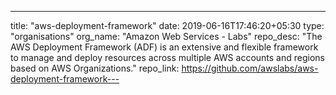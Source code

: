 ---
title: "aws-deployment-framework"
date: 2019-06-16T17:46:20+05:30
type: "organisations"
org_name: "Amazon Web Services - Labs"
repo_desc: "The AWS Deployment Framework (ADF) is an extensive and flexible framework to manage and deploy resources across multiple AWS accounts and regions based on AWS Organizations."
repo_link: https://github.com/awslabs/aws-deployment-framework---
